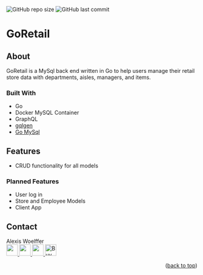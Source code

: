 ![GitHub repo size](https://img.shields.io/github/repo-size/awoelf/go-retail)
![GitHub last commit](https://img.shields.io/github/last-commit/awoelf/go-retail)
# GoRetail
## About
GoRetail is a MySql back end written in Go to help users manage their retail store data with departments, aisles, managers, and items.

### Built With
- Go
- Docker MySQL Container
- GraphQL
- [gqlgen](github.com/99designs/gqlgen)
- [Go MySql](github.com/go-sql-driver/mysql)

## Features
- CRUD functionality for all models

### Planned Features
- User log in
- Store and Employee Models
- Client App

## Contact
Alexis Woelffer
<br>
<a href='mailto:awoelf@outlook.com'>
<img src='https://res.cloudinary.com/awoelf/image/upload/v1695011363/mail-button.svg' width='30'/>
</a>
<a href='https://linkedin.com/in/alexis-w-dev'>
<img src='https://res.cloudinary.com/awoelf/image/upload/v1695011364/linkedin-button.svg' width='30'/>
</a>
<a href='https://github.com/awoelf'>
<img src='https://res.cloudinary.com/awoelf/image/upload/v1695011364/github-button.svg' width='30'/>
</a>
<a href='https://ko-fi.com/P5P5MUGSA' target='_blank'><img height='36' style='border:0px;height:30px;' src='https://storage.ko-fi.com/cdn/kofi2.png?v=3' border='0' alt='Buy Me a Coffee at ko-fi.com' /></a>

<p align="right">(<a href="#readme-top">back to top</a>)</p>